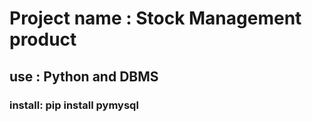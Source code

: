  <h1>Project name : Stock Management product</h1>                                                                                                                       
<h2>use : Python and DBMS</h2>
<h3>install: pip install pymysql</h3>
